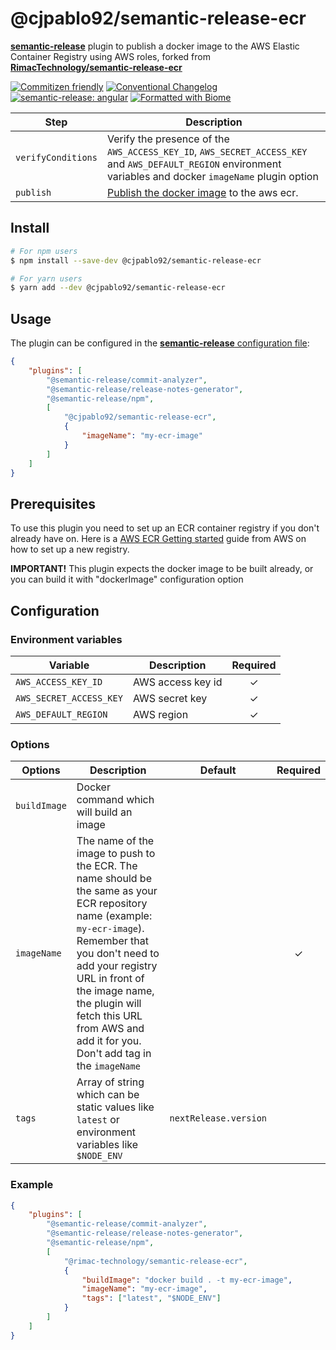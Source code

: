 # @cjpablo92/semantic-release-ecr

[**semantic-release**](https://github.com/semantic-release/semantic-release) plugin to publish a docker image to the AWS Elastic
Container Registry using AWS roles, forked from [**RimacTechnology/semantic-release-ecr**](https://github.com/RimacTechnology/semantic-release-ecr/tree/master)

[![Commitizen friendly](https://img.shields.io/badge/commitizen-friendly-brightgreen.svg)](http://commitizen.github.io/cz-cli/)
[![Conventional Changelog](https://img.shields.io/badge/changelog-conventional-brightgreen.svg)](http://conventional-changelog.github.io)
[![semantic-release: angular](https://img.shields.io/badge/semantic--release-conventionalcommits-e10079?logo=semantic-release)](https://github.com/semantic-release/semantic-release)
[![Formatted with Biome](https://img.shields.io/badge/Formatted_with-Biome-60a5fa?style=flat&logo=biome)](https://biomejs.dev/)

| Step               | Description                                                                                                                                                 |
| ------------------ | ----------------------------------------------------------------------------------------------------------------------------------------------------------- |
| `verifyConditions` | Verify the presence of the `AWS_ACCESS_KEY_ID`, `AWS_SECRET_ACCESS_KEY` and `AWS_DEFAULT_REGION` environment variables and docker `imageName` plugin option |
| `publish`          | [Publish the docker image](https://docs.aws.amazon.com/AmazonECR/latest/userguide/docker-push-ecr-image.html) to the aws ecr.                               |

## Install

```bash
# For npm users
$ npm install --save-dev @cjpablo92/semantic-release-ecr

# For yarn users
$ yarn add --dev @cjpablo92/semantic-release-ecr
```

## Usage

The plugin can be configured in the
[**semantic-release** configuration file](https://github.com/semantic-release/semantic-release/blob/master/docs/usage/configuration.md#configuration):

```json
{
    "plugins": [
        "@semantic-release/commit-analyzer",
        "@semantic-release/release-notes-generator",
        "@semantic-release/npm",
        [
            "@cjpablo92/semantic-release-ecr",
            {
                "imageName": "my-ecr-image"
            }
        ]
    ]
}
```

## Prerequisites

To use this plugin you need to set up an ECR container registry if you don't already have on. Here is a
[AWS ECR Getting started](https://docs.aws.amazon.com/AmazonECR/latest/userguide/ECR_GetStarted.html) guide from AWS on how to set
up a new registry.

**IMPORTANT!** This plugin expects the docker image to be built already, or you can build it with "dockerImage" configuration
option

## Configuration

### Environment variables

| Variable                | Description       | Required |
| ----------------------- | ----------------- | :------: |
| `AWS_ACCESS_KEY_ID`     | AWS access key id |    ✓     |
| `AWS_SECRET_ACCESS_KEY` | AWS secret key    |    ✓     |
| `AWS_DEFAULT_REGION`    | AWS region        |    ✓     |

### Options

| Options      | Description                                                                                                                                                                                                                                                                                                 | Default               | Required |
| ------------ | ----------------------------------------------------------------------------------------------------------------------------------------------------------------------------------------------------------------------------------------------------------------------------------------------------------- | --------------------- | :------: |
| `buildImage` | Docker command which will build an image                                                                                                                                                                                                                                                                    |                       |          |
| `imageName`  | The name of the image to push to the ECR. The name should be the same as your ECR repository name (example: `my-ecr-image`). Remember that you don't need to add your registry URL in front of the image name, the plugin will fetch this URL from AWS and add it for you. Don't add tag in the `imageName` |                       |    ✓     |
| `tags`       | Array of string which can be static values like `latest` or environment variables like `$NODE_ENV`                                                                                                                                                                                                          | `nextRelease.version` |          |

### Example

```json
{
    "plugins": [
        "@semantic-release/commit-analyzer",
        "@semantic-release/release-notes-generator",
        "@semantic-release/npm",
        [
            "@rimac-technology/semantic-release-ecr",
            {
                "buildImage": "docker build . -t my-ecr-image",
                "imageName": "my-ecr-image",
                "tags": ["latest", "$NODE_ENV"]
            }
        ]
    ]
}
```
